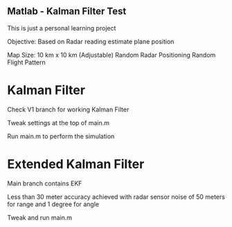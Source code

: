 ## Matlab - Kalman Filter Test

This is just a personal learning project

Objective: Based on Radar reading estimate plane position

Map Size: 10 km x 10 km (Adjustable)
Random Radar Positioning
Random Flight Pattern

# Kalman Filter
Check V1 branch for working Kalman Filter

Tweak settings at the top of main.m

Run main.m to perform the simulation

# Extended Kalman Filter
Main branch contains EKF

Less than 30 meter accuracy achieved with radar sensor noise of 50 meters for range and 1 degree for angle

Tweak and run main.m
